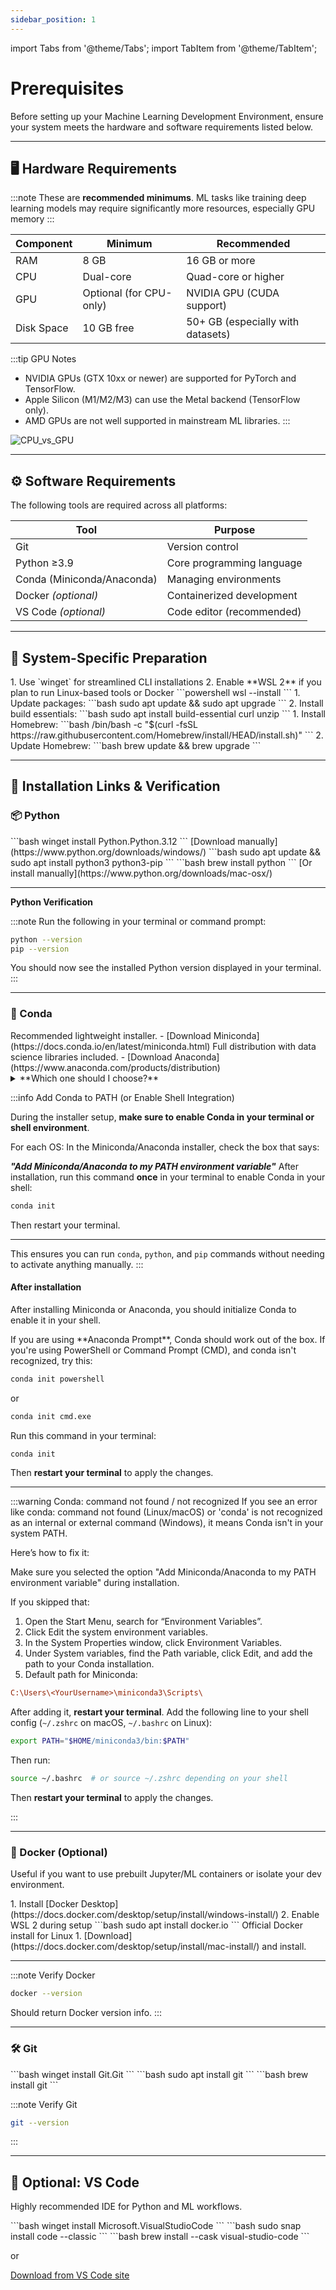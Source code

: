 ```yaml
---
sidebar_position: 1
---
```


import Tabs from '@theme/Tabs';
import TabItem from '@theme/TabItem';

# Prerequisites

Before setting up your Machine Learning Development Environment, ensure your system meets the hardware and software requirements listed below.

---

## 🖥️ Hardware Requirements

:::note
These are **recommended minimums**. ML tasks like training deep learning models may require significantly more resources, especially GPU memory
:::

| Component  | Minimum                 | Recommended                       |
| ---------- | ----------------------- | --------------------------------- |
| RAM        | 8 GB                    | 16 GB or more                     |
| CPU        | Dual-core               | Quad-core or higher               |
| GPU        | Optional (for CPU-only) | NVIDIA GPU (CUDA support)         |
| Disk Space | 10 GB free              | 50+ GB (especially with datasets) |

:::tip GPU Notes

- NVIDIA GPUs (GTX 10xx or newer) are supported for PyTorch and TensorFlow.
- Apple Silicon (M1/M2/M3) can use the Metal backend (TensorFlow only).
- AMD GPUs are not well supported in mainstream ML libraries.
  :::

![CPU_vs_GPU](https://ik.imagekit.io/devdocs/img/ml_env/gpu-vs-cpu-cores.png)

---

## ⚙️ Software Requirements

The following tools are required across all platforms:

| Tool                       | Purpose                   |
| -------------------------- | ------------------------- |
| Git                        | Version control           |
| Python ≥3.9                | Core programming language |
| Conda (Miniconda/Anaconda) | Managing environments     |
| Docker _(optional)_        | Containerized development |
| VS Code _(optional)_       | Code editor (recommended) |

---

## 🔧 System-Specific Preparation

<Tabs>
    <TabItem value="windows" label="🪟 Windows" default>
        1. Use `winget` for streamlined CLI installations
        2. Enable **WSL 2** if you plan to run Linux-based tools or Docker
        ```powershell
        wsl --install
        ```
    </TabItem>
    <TabItem value="linux" label="🐧 Linux">
        1. Update packages:
        ```bash
        sudo apt update && sudo apt upgrade
        ```
        2. Install build essentials:
        ```bash
        sudo apt install build-essential curl unzip
        ```
    </TabItem>
    <TabItem value="macos" label="🍏 macOS">
        1. Install Homebrew:
        ```bash
        /bin/bash -c "$(curl -fsSL https://raw.githubusercontent.com/Homebrew/install/HEAD/install.sh)"
        ```
        2. Update Homebrew:
        ```bash
        brew update && brew upgrade
        ```
    </TabItem>
</Tabs>

---

## 🔗 Installation Links & Verification

### 📦 Python

<Tabs>
    <TabItem value="windows" label="🪟 Windows" default>
        ```bash
        winget install Python.Python.3.12
        ```
        [Download manually](https://www.python.org/downloads/windows/)
    </TabItem> 
    <TabItem value="linux" label="🐧 Linux">
        ```bash
        sudo apt update && sudo apt install python3 python3-pip
        ```
    </TabItem> 
    <TabItem value="macos" label="🍏 macOS">
        ```bash
        brew install python
        ```
        [Or install manually](https://www.python.org/downloads/mac-osx/)
    </TabItem> 
</Tabs>

---

**Python Verification**

:::note
Run the following in your terminal or command prompt:

```bash
python --version
pip --version
```

You should now see the installed Python version displayed in your terminal.
:::

---

### 🐍 Conda

<Tabs>
  <TabItem value="miniconda" label="Miniconda" default>
    Recommended lightweight installer.
    - [Download Miniconda](https://docs.conda.io/en/latest/miniconda.html)
  </TabItem>
  <TabItem value="anaconda" label="Anaconda">
    Full distribution with data science libraries included.
    - [Download Anaconda](https://www.anaconda.com/products/distribution)
  </TabItem>
</Tabs>

<details>
    <summary>**Which one should I choose?**</summary>

    Unless you specifically need the **built-in data science packages** that come with Anaconda, use **Miniconda**:
    - **Miniconda** is lightweight and faster to install.
    - You can install only what you need, avoiding dependency bloat.
    - It gives you more control over your virtual environments.
    - Ideal for machine learning workflows where environments vary per project.

    Use **Anaconda** only if you prefer a pre-packaged setup or are working in offline environments.

</details>

:::info
Add Conda to PATH (or Enable Shell Integration)

During the installer setup, **make sure to enable Conda in your terminal or shell environment**.

For each OS:
<Tabs>
<TabItem value="windows" label="Windows" default>
In the Miniconda/Anaconda installer, check the box that says:

**_"Add Miniconda/Anaconda to my PATH environment variable"_**
</TabItem>
<TabItem value="unix" label="Linux / macOS" default>
After installation, run this command **once** in your terminal to enable Conda in your shell:

```bash
conda init
```

Then restart your terminal.
</TabItem>
</Tabs>

---

This ensures you can run `conda`, `python`, and `pip` commands without needing to activate anything manually.
:::

#### After installation

After installing Miniconda or Anaconda, you should initialize Conda to enable it in your shell.

<Tabs>
<TabItem value="windows" label="Windows" default>
If you are using **Anaconda Prompt**, Conda should work out of the box.
If you're using PowerShell or Command Prompt (CMD), and conda isn't recognized, try this:

```bash
conda init powershell
```

or

```bash
conda init cmd.exe
```

</TabItem>
<TabItem value="linux_mac" label="Linux / macOS" default>
Run this command in your terminal:

```bash
conda init
```

Then **restart your terminal** to apply the changes.
</TabItem>
</Tabs>

---

:::warning Conda: command not found / not recognized
If you see an error like conda: command not found (Linux/macOS) or 'conda' is not recognized as an internal or external command (Windows), it means Conda isn't in your system PATH.

Here’s how to fix it:

<Tabs>
<TabItem value="windows" label="Windows" default>
Make sure you selected the option "Add Miniconda/Anaconda to my PATH environment variable" during installation.

If you skipped that:

1. Open the Start Menu, search for “Environment Variables”.
2. Click Edit the system environment variables.
3. In the System Properties window, click Environment Variables.
4. Under System variables, find the Path variable, click Edit, and add the path to your Conda installation.
5. Default path for Miniconda:

```ini
C:\Users\<YourUsername>\miniconda3\Scripts\
```

After adding it, **restart your terminal**.
</TabItem>
<TabItem value="linux_mac" label="Linux / macOS" default>
Add the following line to your shell config (`~/.zshrc` on macOS, `~/.bashrc` on Linux):

```bash
export PATH="$HOME/miniconda3/bin:$PATH"
```

Then run:

```bash
source ~/.bashrc  # or source ~/.zshrc depending on your shell
```

Then **restart your terminal** to apply the changes.
</TabItem>
</Tabs>

:::

---

### 🐳 Docker (Optional)

Useful if you want to use prebuilt Jupyter/ML containers or isolate your dev environment.

<Tabs>
    <TabItem value="windows" label="🪟 Windows" default>
        1. Install [Docker Desktop](https://docs.docker.com/desktop/setup/install/windows-install/)
        2. Enable WSL 2 during setup
    </TabItem> 
    <TabItem value="linux" label="🐧 Linux">
        ```bash
        sudo apt install docker.io
        ```
        Official Docker install for Linux
    </TabItem> 
    <TabItem value="macos" label="🍏 macOS">
        1. [Download](https://docs.docker.com/desktop/setup/install/mac-install/) and install.
    </TabItem> 
</Tabs>

---

:::note Verify Docker

```bash
docker --version
```

Should return Docker version info.
:::

---

### 🛠️ Git

<Tabs>
    <TabItem value="windows" label="🪟 Windows" default>
        ```bash
        winget install Git.Git
        ```
    </TabItem> 
    <TabItem value="linux" label="🐧 Linux">
        ```bash
        sudo apt install git
        ```
    </TabItem> 
    <TabItem value="macos" label="🍏 macOS">
        ```bash
        brew install git
        ```
    </TabItem> 
</Tabs>

:::note Verify Git

```bash
git --version
```

:::

---

## 🧪 Optional: VS Code

Highly recommended IDE for Python and ML workflows.

<Tabs>
    <TabItem value="windows" label="🪟 Windows" default>
        ```bash
        winget install Microsoft.VisualStudioCode
        ```
    </TabItem> 
    <TabItem value="linux" label="🐧 Linux">
        ```bash
        sudo snap install code --classic
        ```
    </TabItem> 
    <TabItem value="macos" label="🍏 macOS">
        ```bash
        brew install --cask visual-studio-code
        ```
    </TabItem> 
</Tabs>

or

[Download from VS Code site](https://code.visualstudio.com/)
